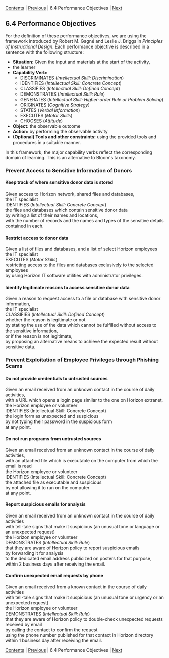 [Contents](README.md) | [Previous](630-INSTRUCTIONAL-STRATEGIES.md) | 6.4 Performance Objectives | [Next](650-PREREQUISITES.md)

## 6.4 Performance Objectives

For the definition of these performance objectives, we are using the
framework introduced by Robert M. Gagné and Leslie J. Briggs in
*Principles of Instructional Design*.  Each performance objective
is described in a sentence with the following structure:

  * **Situation:** Given the input and materials at the start of the activity,
  * the learner
  * **Capability Verb:**
     - DISCRIMINATES (*Intellectual Skill: Discrimination*)
     - IDENTIFIES (*Intellectual Skill: Concrete Concept*)
     - CLASSIFIES (*Intellectual Skill: Defined Concept*)
     - DEMONSTRATES (*Intellectual Skill: Rule*)
     - GENERATES (*Intellectual Skill: Higher-order Rule or Problem Solving*)
     - ORIGINATES (*Cognitive Strategy*)
     - STATES (*Verbal Information*)
     - EXECUTES (*Motor Skills*)
     - CHOOSES (*Attitude*)
  * **Object:** the observable outcome
  * **Action:** by performing the observable activity
  * **(Optional) Tools and other constraints:** using the provided tools and procedures
       in a suitable manner.

In this framework, the major capability verbs reflect the corresponding domain
of learning. This is an alternative to Bloom's taxonomy.

### Prevent Access to Sensitive Information of Donors

#### Keep track of where sensitive donor data is stored

Given access to Horizon network, shared files and databases,  
the IT specialist  
IDENTIFIES (*Intellectual Skill: Concrete Concept*)  
the files and databases which contain sensitive donor data  
by writing a list of their names and locations,  
with the number of records and the names and types of the sensitive details contained in each.

#### Restrict access to donor data

Given a list of files and databases, and a list of select Horizon employees  
the IT specialist  
EXECUTES (*Motor Skills*)  
restricting access to the files and databases exclusively to the selected employees  
by using Horizon IT software utilities with administrator privileges.

#### Identify legitimate reasons to access sensitive donor data

Given a reason to request access to a file or database
with sensitive donor information,  
the IT specialist  
CLASSIFIES (*Intellectual Skill: Defined Concept*)  
whether the reason is legitimate or not  
by stating the use of the data
which cannot be fulfilled without access to the sensitive information,  
or if the reason is not legitimate,  
by proposing an alternative means to achieve the expected result without sensitive data.


### Prevent Exploitation of Employee Privileges through Phishing Scams

#### Do not provide credentials to untrusted sources

Given an email received from an unknown contact in the course of daily activities,  
with a URL which opens a login page similar to the one on Horizon extranet,  
the Horizon employee or volunteer  
IDENTIFIES (Intellectual Skill: Concrete Concept)  
the login form as unexpected and suspicious  
by not typing their password in the suspicious form  
at any point.

#### Do not run programs from untrusted sources

Given an email received from an unknown contact in the course of daily activities,  
with an attached file which is executable on the computer from which the email is read  
the Horizon employee or volunteer  
IDENTIFIES (Intellectual Skill: Concrete Concept)  
the attached file as executable and suspicious  
by not allowing it to run on the computer  
at any point.

#### Report suspicious emails for analysis

Given an email received from an unknown contact in the course of daily activities  
with tell-tale signs that make it suspicious (an unusual tone or language or an unexpected request)  
the Horizon employee or volunteer  
DEMONSTRATES (*Intellectual Skill: Rule*)  
that they are aware of Horizon policy to report suspicious emails  
by forwarding it for analysis  
to the dedicated email address publicized on posters for that purpose,  
within 2 business days after receiving the email.

#### Confirm unexpected email requests by phone

Given an email received from a known contact in the course of daily activities  
with tell-tale signs that make it suspicious (an unusual tone or urgency or an unexpected request)  
the Horizon employee or volunteer  
DEMONSTRATES (*Intellectual Skill: Rule*)  
that they are aware of Horizon policy to double-check unexpected requests received by email  
by calling the contact to confirm the request  
using the phone number published for that contact in Horizon directory  
within 1 business day after receiving the email.

[Contents](README.md) | [Previous](630-INSTRUCTIONAL-STRATEGIES.md) | 6.4 Performance Objectives | [Next](650-PREREQUISITES.md)
